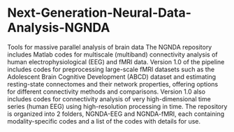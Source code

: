 # Next-Generation-Neural-Data-Analysis-NGNDA
Tools for massive parallel analysis of brain data
The NGNDA repository includes Matlab codes for multiscale (multiband) connectivity analysis of human electrophysiological (EEG) and fMRI data. Version 1.0 of the pipeline includes codes for preprocessing large-scale fMRI datasets such as the Adolescent Brain Cognitive Development (ABCD) dataset and estimating resting-state connectomes and their network properties, offering options for different connectivity methods and comparisons. Version 1.0 also includes codes for connectivity analysis of very high-dimensional time series (human EEG) using high-resolution processing in time. 
The repository is organized into 2 folders, NGNDA-EEG and NGNDA-fMRI, each containing modality-specific codes and a list of the codes with details for use.
